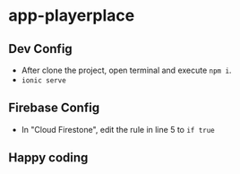 # app-playerplace

## Dev Config
- After clone the project, open terminal and execute `npm i`.
- `ionic serve`

## Firebase Config
- In "Cloud Firestone", edit the rule in line 5 to `if true`

## Happy coding
